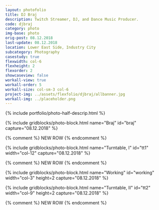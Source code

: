 ```yaml
---
layout: photofolio
title: DJ Braj
description: Twitch Streamer, DJ, and Dance Music Producer.
code: djbraj
category: photo
img-base: photo
orig-post: 08.12.2018
last-update: 08.12.2018
location: Lower East Side, Industry City
subcategory: Photography
casestudy: true
flexwidth: col-6
flexheight: 2
flexorder: 2
showcaseview: false
workall-view: true
workall-order: 5
workall-size: col-sm-3 col-6
project-img: ../assets/flexfolio/djbraj/allbanner.jpg
workall-img: ../placeholder.png
---
```


{% include portfolio/photo-half-descrip.html %}

{% include gridblocks/photo-block.html
      name="Braj"
      id="braj"
      capture="08.12.2018" %}

{% comment %} NEW ROW {% endcomment %}

{% include gridblocks/photo-block.html
      name="Turntable, I"
      id="tt1"
      width="col-12"
      capture="08.12.2018" %}

{% comment %} NEW ROW {% endcomment %}

{% include gridblocks/photo-block.html
      name="Working"
      id="working"
      width="col-3"
      height=2
      capture="08.12.2018" %}

{% include gridblocks/photo-block.html
      name="Turntable, II"
      id="tt2"
      width="col-9"
      height=2
      capture="08.12.2018" %}

{% comment %} NEW ROW {% endcomment %}